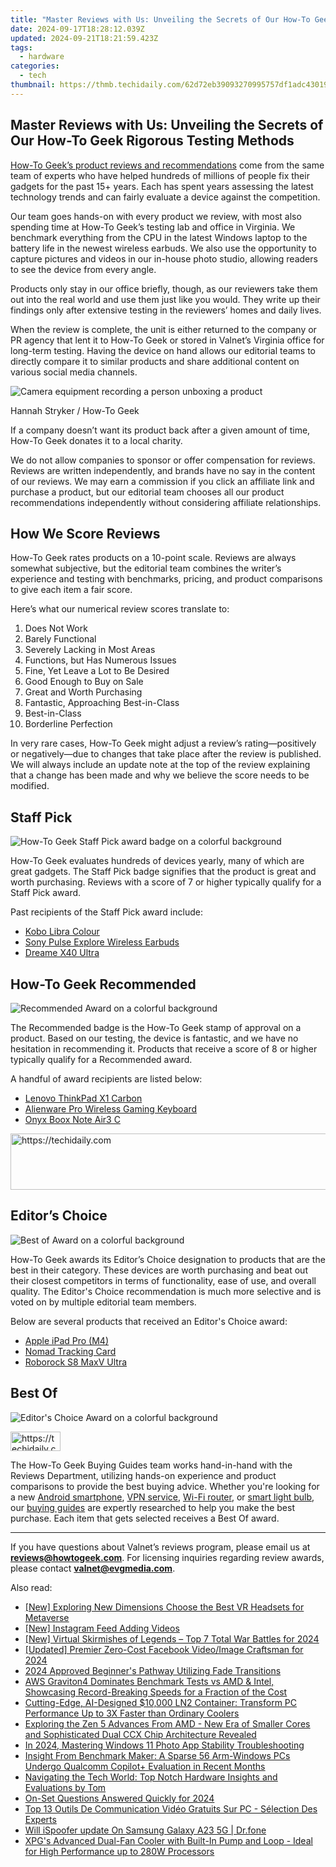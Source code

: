 ```yaml
---
title: "Master Reviews with Us: Unveiling the Secrets of Our How-To Geek Rigorous Testing Methods"
date: 2024-09-17T18:28:12.039Z
updated: 2024-09-21T18:21:59.423Z
tags:
  - hardware
categories:
  - tech
thumbnail: https://thmb.techidaily.com/62d72eb39093270995757df1adc43019ed0e362b73decee245e264928d768a5a.jpg
---
```


## Master Reviews with Us: Unveiling the Secrets of Our How-To Geek Rigorous Testing Methods

[How-To Geek’s product reviews and recommendations](https://youtube-videos.techidaily.com/how-to-transform-smartphone-capabilities-into-a-professional-yt-channel/) come from the same team of experts who have helped hundreds of millions of people fix their gadgets for the past 15+ years. Each has spent years assessing the latest technology trends and can fairly evaluate a device against the competition.

 Our team goes hands-on with every product we review, with most also spending time at How-To Geek’s testing lab and office in Virginia. We benchmark everything from the CPU in the latest Windows laptop to the battery life in the newest wireless earbuds. We also use the opportunity to capture pictures and videos in our in-house photo studio, allowing readers to see the device from every angle.

 Products only stay in our office briefly, though, as our reviewers take them out into the real world and use them just like you would. They write up their findings only after extensive testing in the reviewers’ homes and daily lives.

 When the review is complete, the unit is either returned to the company or PR agency that lent it to How-To Geek or stored in Valnet’s Virginia office for long-term testing. Having the device on hand allows our editorial teams to directly compare it to similar products and share additional content on various social media channels.

![Camera equipment recording a person unboxing a product](https://static1.howtogeekimages.com/wordpress/wp-content/uploads/wm/2024/06/camera-equipment-recording-a-person-unboxing-a-product.jpg) 

Hannah Stryker / How-To Geek

 If a company doesn’t want its product back after a given amount of time, How-To Geek donates it to a local charity.

 We do not allow companies to sponsor or offer compensation for reviews. Reviews are written independently, and brands have no say in the content of our reviews. We may earn a commission if you click an affiliate link and purchase a product, but our editorial team chooses all our product recommendations independently without considering affiliate relationships.

##  How We Score Reviews

 How-To Geek rates products on a 10-point scale. Reviews are always somewhat subjective, but the editorial team combines the writer’s experience and testing with benchmarks, pricing, and product comparisons to give each item a fair score.

 Here’s what our numerical review scores translate to:

1. Does Not Work
2. Barely Functional
3. Severely Lacking in Most Areas
4. Functions, but Has Numerous Issues
5. Fine, Yet Leave a Lot to Be Desired
6. Good Enough to Buy on Sale
7. Great and Worth Purchasing
8. Fantastic, Approaching Best-in-Class
9. Best-in-Class
10. Borderline Perfection

 In very rare cases, How-To Geek might adjust a review’s rating—positively or negatively—due to changes that take place after the review is published. We will always include an update note at the top of the review explaining that a change has been made and why we believe the score needs to be modified.

##  Staff Pick

![How-To Geek Staff Pick award badge on a colorful background](https://static1.howtogeekimages.com/wordpress/wp-content/uploads/2024/07/how-to-geek-staff-pick-badge-on-a-colorful-background.jpg) 

 How-To Geek evaluates hundreds of devices yearly, many of which are great gadgets. The Staff Pick badge signifies that the product is great and worth purchasing. Reviews with a score of 7 or higher typically qualify for a Staff Pick award.

 Past recipients of the Staff Pick award include:

* [Kobo Libra Colour](https://fox-boxes.techidaily.com/updated-in-2024-full-dissection-gopro-silver-hero4-model-insight/)
* [Sony Pulse Explore Wireless Earbuds](https://youtube-data.techidaily.com/approved-dissecting-youtube-policies-and-creative-commons-licensing-dichotomy/)
* [Dreame X40 Ultra](https://win-howtos.techidaily.com/diagnose-and-repair-igfxem-problems-for-improved-system-performance/)

##  How-To Geek Recommended

![Recommended Award on a colorful background](https://static1.howtogeekimages.com/wordpress/wp-content/uploads/2024/06/recommended-award-on-a-colorful-background.jpg) 

 The Recommended badge is the How-To Geek stamp of approval on a product. Based on our testing, the device is fantastic, and we have no hesitation in recommending it. Products that receive a score of 8 or higher typically qualify for a Recommended award.

 A handful of award recipients are listed below:

* [Lenovo ThinkPad X1 Carbon](https://techidaily.com/unlock-a-disable-iphone-11-pro-using-icloud-website-by-drfone-ios-unlock-ios-unlock/)
* [Alienware Pro Wireless Gaming Keyboard](https://extra-tips.techidaily.com/a-step-further-in-animation-innovative-techniques-using-movie-maker/)
* [Onyx Boox Note Air3 C](https://windows11.techidaily.com/1719306890834-key-collectors-rejoice-get-the-perfect-pair-of-keys-and-essential-windows-11-612lifetime/)

<!-- affiliate ads begin -->
<a href="https://appsumo.8odi.net/c/5597632/2094483/7443" target="_top" id="2094483">
  <img src="//a.impactradius-go.com/display-ad/7443-2094483" border="0" alt="https://techidaily.com" width="728" height="90"/>
</a>
<img height="0" width="0" src="https://appsumo.8odi.net/i/5597632/2094483/7443" style="position:absolute;visibility:hidden;" border="0" />
<!-- affiliate ads end -->

##  Editor’s Choice

![Best of Award on a colorful background](https://static1.howtogeekimages.com/wordpress/wp-content/uploads/2024/06/best-of-award-on-a-colorful-background.jpg) 

 How-To Geek awards its Editor’s Choice designation to products that are the best in their category. These devices are worth purchasing and beat out their closest competitors in terms of functionality, ease of use, and overall quality. The Editor's Choice recommendation is much more selective and is voted on by multiple editorial team members.

 Below are several products that received an Editor's Choice award:

* [Apple iPad Pro (M4)](https://easy-unlock-android.techidaily.com/in-2024-full-tutorial-to-bypass-your-oneplus-ace-2v-face-lock-by-drfone-android/)
* [Nomad Tracking Card](https://youtube-videos.techidaily.com/2024-approved-captivate-crowds-mastering-hashtag-use-in-high-traffic-short-videos/)
* [Roborock S8 MaxV Ultra](https://instagram-video-files.techidaily.com/2024-approved-drive-engagement-with-instagram-top-10-video-marketing-ideas-unveiled/)

##  Best Of

![Editor's Choice Award on a colorful background](https://static1.howtogeekimages.com/wordpress/wp-content/uploads/2024/06/editor-s-choice-award-on-a-colorful-background.jpg) 

<!-- affiliate ads begin -->
<a href="https://25home.pxf.io/c/5597632/2148634/16836" target="_top" id="2148634">
  <img src="//a.impactradius-go.com/display-ad/16836-2148634" border="0" alt="https://techidaily.com" width="80" height="31"/>
</a>
<img height="0" width="0" src="https://25home.pxf.io/i/5597632/2148634/16836" style="position:absolute;visibility:hidden;" border="0" />
<!-- affiliate ads end -->

 The How-To Geek Buying Guides team works hand-in-hand with the Reviews Department, utilizing hands-on experience and product comparisons to provide the best buying advice. Whether you're looking for a new [Android smartphone](https://twitter-videos.techidaily.com/hot-takes-highlight-twitters-trending-topics-for-2024/), [VPN service](https://some-techniques.techidaily.com/updated-ffmpeg-audioscape-maintaining-original-audio-formats/), [Wi-Fi router](https://facebook-video-share.techidaily.com/updated-discovering-the-ultimate-10-free-youtube-artist-collaborators-for-2024/), or [smart light bulb](https://tiktok-video-files.techidaily.com/new-achieve-creative-excellence-on-tiktok-with-easy-border-swapping-strategies-for-2024/), our [buying guides](https://howto.techidaily.com/fix-the-error-of-unfortunately-the-processcomandroidphone-has-stopped-on-vivo-y100-5g-drfone-by-drfone-fix-android-problems-fix-android-problems/) are expertly researched to help you make the best purchase. Each item that gets selected receives a Best Of award.

---

 If you have questions about Valnet’s reviews program, please email us at [**reviews@howtogeek.com**](https://extra-guidance.techidaily.com/pearl-like-pixels-tips-for-perfect-underwater-footage-with-gopro-for-2024/). For licensing inquiries regarding review awards, please contact [**valnet@evgmedia.com**](https://facebook-record-videos.techidaily.com/new-in-2024-chortle-chamber-ideas-for-7-amusing-online-sessions/).

<ins class="adsbygoogle"
     style="display:block"
     data-ad-format="autorelaxed"
     data-ad-client="ca-pub-7571918770474297"
     data-ad-slot="1223367746"></ins>

<ins class="adsbygoogle"
     style="display:block"
     data-ad-client="ca-pub-7571918770474297"
     data-ad-slot="8358498916"
     data-ad-format="auto"
     data-full-width-responsive="true"></ins>

<span class="atpl-alsoreadstyle">Also read:</span>
<div><ul>
<li><a href="https://some-techniques.techidaily.com/new-exploring-new-dimensions-choose-the-best-vr-headsets-for-metaverse/"><u>[New] Exploring New Dimensions Choose the Best VR Headsets for Metaverse</u></a></li>
<li><a href="https://facebook-videos.techidaily.com/new-instagram-feed-adding-videos/"><u>[New] Instagram Feed Adding Videos</u></a></li>
<li><a href="https://digital-screen-recording.techidaily.com/new-virtual-skirmishes-of-legends-top-7-total-war-battles-for-2024/"><u>[New] Virtual Skirmishes of Legends – Top 7 Total War Battles for 2024</u></a></li>
<li><a href="https://facebook-video-recording.techidaily.com/updated-premier-zero-cost-facebook-videoimage-craftsman-for-2024/"><u>[Updated] Premier Zero-Cost Facebook Video/Image Craftsman for 2024</u></a></li>
<li><a href="https://extra-resources.techidaily.com/2024-approved-beginners-pathway-utilizing-fade-transitions/"><u>2024 Approved Beginner's Pathway Utilizing Fade Transitions</u></a></li>
<li><a href="https://hardware-tips.techidaily.com/aws-graviton4-dominates-benchmark-tests-vs-amd-and-intel-showcasing-record-breaking-speeds-for-a-fraction-of-the-cost/"><u>AWS Graviton4 Dominates Benchmark Tests vs AMD & Intel, Showcasing Record-Breaking Speeds for a Fraction of the Cost</u></a></li>
<li><a href="https://hardware-tips.techidaily.com/cutting-edge-ai-designed-10000-ln2-container-transform-pc-performance-up-to-3x-faster-than-ordinary-coolers/"><u>Cutting-Edge, AI-Designed $10,000 LN2 Container: Transform PC Performance Up to 3X Faster than Ordinary Coolers</u></a></li>
<li><a href="https://hardware-tips.techidaily.com/exploring-the-zen-5-advances-from-amd-new-era-of-smaller-cores-and-sophisticated-dual-ccx-chip-architecture-revealed/"><u>Exploring the Zen 5 Advances From AMD - New Era of Smaller Cores and Sophisticated Dual CCX Chip Architecture Revealed</u></a></li>
<li><a href="https://extra-skills.techidaily.com/in-2024-mastering-windows-11-photo-app-stability-troubleshooting/"><u>In 2024, Mastering Windows 11 Photo App Stability Troubleshooting</u></a></li>
<li><a href="https://hardware-tips.techidaily.com/insight-from-benchmark-maker-a-sparse-56-arm-windows-pcs-undergo-qualcomm-copilotplus-evaluation-in-recent-months/"><u>Insight From Benchmark Maker: A Sparse 56 Arm-Windows PCs Undergo Qualcomm Copilot+ Evaluation in Recent Months</u></a></li>
<li><a href="https://hardware-tips.techidaily.com/navigating-the-tech-world-top-notch-hardware-insights-and-evaluations-by-tom/"><u>Navigating the Tech World: Top Notch Hardware Insights and Evaluations by Tom</u></a></li>
<li><a href="https://extra-skills.techidaily.com/on-set-questions-answered-quickly-for-2024/"><u>On-Set Questions Answered Quickly for 2024</u></a></li>
<li><a href="https://tech-revival.techidaily.com/top-13-outils-de-communication-video-gratuits-sur-pc-selection-des-experts/"><u>Top 13 Outils De Communication Vidéo Gratuits Sur PC - Sélection Des Experts</u></a></li>
<li><a href="https://fake-location.techidaily.com/will-ispoofer-update-on-samsung-galaxy-a23-5g-drfone-by-drfone-virtual-android/"><u>Will iSpoofer update On Samsung Galaxy A23 5G | Dr.fone</u></a></li>
<li><a href="https://hardware-tips.techidaily.com/xpgs-advanced-dual-fan-cooler-with-built-in-pump-and-loop-ideal-for-high-performance-up-to-280w-processors/"><u>XPG's Advanced Dual-Fan Cooler with Built-In Pump and Loop - Ideal for High Performance up to 280W Processors</u></a></li>
</ul></div>

